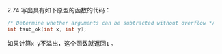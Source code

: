 2.74 写出具有如下原型的函数的代码：
```c
/* Determine whether arguments can be subtracted without overflow */
int tsub_ok(int x, int y);
```
如果计算`x-y`不溢出，这个函数就返回`1` 。